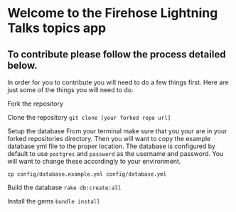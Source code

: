 # Welcome to the Firehose Lightning Talks topics app
## To contribute please follow the process detailed below.

In order for you to contribute you will need to do a few things first. Here are just some of the things you will need to do.

Fork the repository

Clone the repository
`git clone [your forked repo url]`

Setup the database
From your terminal make sure that you your are in your forked repositories directory.
Then you will want to copy the example database yml file to the proper location. The database is configured by default to use `postgres` and `password` as the username and password. You will want to change these accordingly to your environment.

`cp config/database.example.yml config/database.yml`

Build the database
`rake db:create:all`

Install the gems
`bundle install`
